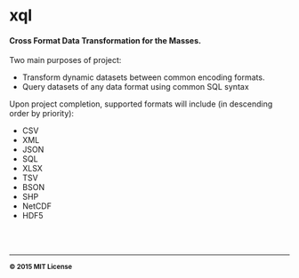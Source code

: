 # xql

#### Cross Format Data Transformation for the Masses.

Two main purposes of project:
- Transform dynamic datasets between common encoding formats. 
- Query datasets of any data format using common SQL syntax

Upon project completion, supported formats will include (in descending order by priority):
- CSV
- XML
- JSON
- SQL
- XLSX
- TSV
- BSON
- SHP
- NetCDF
- HDF5


<br>
<br>

<hr>
<small>
<strong>&copy; 2015 MIT License</strong>
</small>

